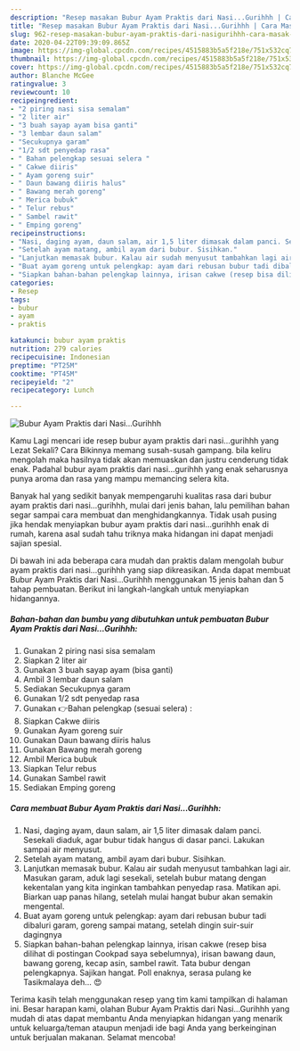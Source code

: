 ```yaml
---
description: "Resep masakan Bubur Ayam Praktis dari Nasi...Gurihhh | Cara Masak Bubur Ayam Praktis dari Nasi...Gurihhh Yang Sedap"
title: "Resep masakan Bubur Ayam Praktis dari Nasi...Gurihhh | Cara Masak Bubur Ayam Praktis dari Nasi...Gurihhh Yang Sedap"
slug: 962-resep-masakan-bubur-ayam-praktis-dari-nasigurihhh-cara-masak-bubur-ayam-praktis-dari-nasigurihhh-yang-sedap
date: 2020-04-22T09:39:09.865Z
image: https://img-global.cpcdn.com/recipes/4515883b5a5f218e/751x532cq70/bubur-ayam-praktis-dari-nasigurihhh-foto-resep-utama.jpg
thumbnail: https://img-global.cpcdn.com/recipes/4515883b5a5f218e/751x532cq70/bubur-ayam-praktis-dari-nasigurihhh-foto-resep-utama.jpg
cover: https://img-global.cpcdn.com/recipes/4515883b5a5f218e/751x532cq70/bubur-ayam-praktis-dari-nasigurihhh-foto-resep-utama.jpg
author: Blanche McGee
ratingvalue: 3
reviewcount: 10
recipeingredient:
- "2 piring nasi sisa semalam"
- "2 liter air"
- "3 buah sayap ayam bisa ganti"
- "3 lembar daun salam"
- "Secukupnya garam"
- "1/2 sdt penyedap rasa"
- " Bahan pelengkap sesuai selera "
- " Cakwe diiris"
- " Ayam goreng suir"
- " Daun bawang diiris halus"
- " Bawang merah goreng"
- " Merica bubuk"
- " Telur rebus"
- " Sambel rawit"
- " Emping goreng"
recipeinstructions:
- "Nasi, daging ayam, daun salam, air 1,5 liter dimasak dalam panci. Sesekali diaduk, agar bubur tidak hangus di dasar panci. Lakukan sampai air menyusut."
- "Setelah ayam matang, ambil ayam dari bubur. Sisihkan."
- "Lanjutkan memasak bubur. Kalau air sudah menyusut tambahkan lagi air. Masukan garam, aduk lagi sesekali, setelah bubur matang dengan kekentalan yang kita inginkan tambahkan penyedap rasa. Matikan api. Biarkan uap panas hilang, setelah mulai hangat bubur akan semakin mengental."
- "Buat ayam goreng untuk pelengkap: ayam dari rebusan bubur tadi dibaluri garam, goreng sampai matang, setelah dingin suir-suir dagingnya"
- "Siapkan bahan-bahan pelengkap lainnya, irisan cakwe (resep bisa dilihat di postingan Cookpad saya sebelumnya), irisan bawang daun, bawang goreng, kecap asin, sambel rawit. Tata bubur dengan pelengkapnya. Sajikan hangat. Poll enaknya, serasa pulang ke Tasikmalaya deh... 😍"
categories:
- Resep
tags:
- bubur
- ayam
- praktis

katakunci: bubur ayam praktis 
nutrition: 279 calories
recipecuisine: Indonesian
preptime: "PT25M"
cooktime: "PT45M"
recipeyield: "2"
recipecategory: Lunch

---
```



![Bubur Ayam Praktis dari Nasi...Gurihhh](https://img-global.cpcdn.com/recipes/4515883b5a5f218e/751x532cq70/bubur-ayam-praktis-dari-nasigurihhh-foto-resep-utama.jpg)

Kamu Lagi mencari ide resep bubur ayam praktis dari nasi...gurihhh yang Lezat Sekali? Cara Bikinnya memang susah-susah gampang. bila keliru mengolah maka hasilnya tidak akan memuaskan dan justru cenderung tidak enak. Padahal bubur ayam praktis dari nasi...gurihhh yang enak seharusnya punya aroma dan rasa yang mampu memancing selera kita.



Banyak hal yang sedikit banyak mempengaruhi kualitas rasa dari bubur ayam praktis dari nasi...gurihhh, mulai dari jenis bahan, lalu pemilihan bahan segar sampai cara membuat dan menghidangkannya. Tidak usah pusing jika hendak menyiapkan bubur ayam praktis dari nasi...gurihhh enak di rumah, karena asal sudah tahu triknya maka hidangan ini dapat menjadi sajian spesial.


Di bawah ini ada beberapa cara mudah dan praktis dalam mengolah bubur ayam praktis dari nasi...gurihhh yang siap dikreasikan. Anda dapat membuat Bubur Ayam Praktis dari Nasi...Gurihhh menggunakan 15 jenis bahan dan 5 tahap pembuatan. Berikut ini langkah-langkah untuk menyiapkan hidangannya.

<!--inarticleads1-->

##### Bahan-bahan dan bumbu yang dibutuhkan untuk pembuatan Bubur Ayam Praktis dari Nasi...Gurihhh:

1. Gunakan 2 piring nasi sisa semalam
1. Siapkan 2 liter air
1. Gunakan 3 buah sayap ayam (bisa ganti)
1. Ambil 3 lembar daun salam
1. Sediakan Secukupnya garam
1. Gunakan 1/2 sdt penyedap rasa
1. Gunakan  👉Bahan pelengkap (sesuai selera) :
1. Siapkan  Cakwe diiris
1. Gunakan  Ayam goreng suir
1. Gunakan  Daun bawang diiris halus
1. Gunakan  Bawang merah goreng
1. Ambil  Merica bubuk
1. Siapkan  Telur rebus
1. Gunakan  Sambel rawit
1. Sediakan  Emping goreng




<!--inarticleads2-->

##### Cara membuat Bubur Ayam Praktis dari Nasi...Gurihhh:

1. Nasi, daging ayam, daun salam, air 1,5 liter dimasak dalam panci. Sesekali diaduk, agar bubur tidak hangus di dasar panci. Lakukan sampai air menyusut.
1. Setelah ayam matang, ambil ayam dari bubur. Sisihkan.
1. Lanjutkan memasak bubur. Kalau air sudah menyusut tambahkan lagi air. Masukan garam, aduk lagi sesekali, setelah bubur matang dengan kekentalan yang kita inginkan tambahkan penyedap rasa. Matikan api. Biarkan uap panas hilang, setelah mulai hangat bubur akan semakin mengental.
1. Buat ayam goreng untuk pelengkap: ayam dari rebusan bubur tadi dibaluri garam, goreng sampai matang, setelah dingin suir-suir dagingnya
1. Siapkan bahan-bahan pelengkap lainnya, irisan cakwe (resep bisa dilihat di postingan Cookpad saya sebelumnya), irisan bawang daun, bawang goreng, kecap asin, sambel rawit. Tata bubur dengan pelengkapnya. Sajikan hangat. Poll enaknya, serasa pulang ke Tasikmalaya deh... 😍




Terima kasih telah menggunakan resep yang tim kami tampilkan di halaman ini. Besar harapan kami, olahan Bubur Ayam Praktis dari Nasi...Gurihhh yang mudah di atas dapat membantu Anda menyiapkan hidangan yang menarik untuk keluarga/teman ataupun menjadi ide bagi Anda yang berkeinginan untuk berjualan makanan. Selamat mencoba!
